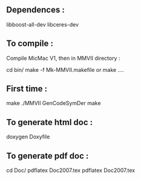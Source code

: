 Dependences :
-------------

libboost-all-dev
libceres-dev


To compile :
------------

Compile MicMac V1, then in MMVII directory :

cd bin/
make -f Mk-MMVII.makefile
or 
make ....

First time :
-----------
make
./MMVII  GenCodeSymDer
make

To generate html doc :
----------------------
doxygen Doxyfile 


To generate pdf doc :
---------------------

cd Doc/
pdflatex  Doc2007.tex
pdflatex  Doc2007.tex


